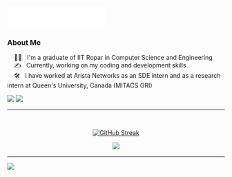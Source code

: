 <img src="images/arshdeep-header.svg"></img>

### About Me

&nbsp;&nbsp;&nbsp; :technologist: &nbsp; I'm a graduate of IIT Ropar in Computer Science and Engineering\
&nbsp;&nbsp;&nbsp; :writing_hand: &nbsp; Currently, working on my coding and development skills.\
&nbsp;&nbsp;&nbsp; :hammer_and_wrench: &nbsp; I have worked at Arista Networks as an SDE intern and as a research intern at Queen's University, Canada (MITACS GRI)
<p>
  <a href="mailto:arshdeepsingh.iitropar@gmail.com"><img src="https://img.shields.io/badge/gmail-%23D14836.svg?&style=for-the-badge&logo=gmail&logoColor=white" /></a>
  <a href="https://www.linkedin.com/in/arshdeepsinghiitropar/"><img src="https://img.shields.io/badge/linkedin-%230077B5.svg?&style=for-the-badge&logo=linkedin&logoColor=white" /></a>
</p>

<hr/>
  <br/>
    <p align="center">
        <a href="https://git.io/streak-stats"><img src="https://github-readme-streak-stats.herokuapp.com?user=Arshdeep-Singh-01&theme=nightowl&hide_border=true&border_radius=5&date_format=j%20M%5B%20Y%5D&card_height=180" alt="GitHub Streak" /></a>
    </p>
    <p align="center">
        <img height="137px" src="https://github-readme-stats.vercel.app/api/top-langs/?username=Arshdeep-Singh-01&hide=html,jupyter%20notebook&hide_title=true&hide_border=true&layout=compact&langs_count=10&theme=nightowl" />
    </p>

<hr/>

![](https://komarev.com/ghpvc/?username=Arshdeep-Singh-01&color=green)
